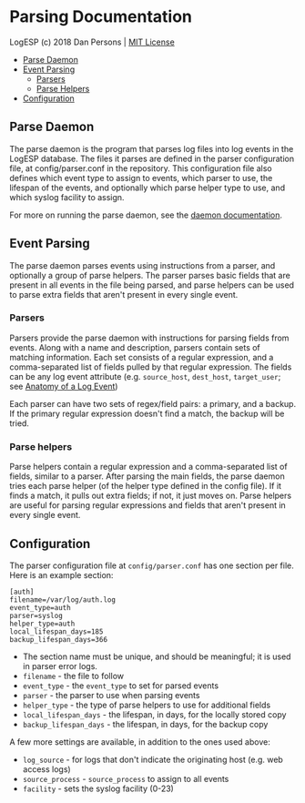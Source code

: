 # Parsing Documentation

LogESP (c) 2018 Dan Persons | [MIT License](../LICENSE)

- [Parse Daemon](#parse-daemon)
- [Event Parsing](#event-parsing)
    - [Parsers](#parsers)
    - [Parse Helpers](#parse-helpers)
- [Configuration](#configuration)

## Parse Daemon
The parse daemon is the program that parses log files into log events in the LogESP database. The files it parses are defined in the parser configuration file, at config/parser.conf in the repository. This configuration file also defines which event type to assign to events, which parser to use, the lifespan of the events, and optionally which parse helper type to use, and which syslog facility to assign.

For more on running the parse daemon, see the [daemon documentation](daemons.md).

## Event Parsing
The parse daemon parses events using instructions from a parser, and optionally a group of parse helpers. The parser parses basic fields that are present in all events in the file being parsed, and parse helpers can be used to parse extra fields that aren't present in every single event.

### Parsers
Parsers provide the parse daemon with instructions for parsing fields from events. Along with a name and description, parsers contain sets of matching information. Each set consists of a regular expression, and a comma-separated list of fields pulled by that regular expression. The fields can be any log event attribute (e.g. `source_host`, `dest_host`, `target_user`; see [Anatomy of a Log Event](events.md/#anatomy-of-a-log-event))

Each parser can have two sets of regex/field pairs: a primary, and a backup. If the primary regular expression doesn't find a match, the backup will be tried.

### Parse helpers
Parse helpers contain a regular expression and a comma-separated list of fields, similar to a parser. After parsing the main fields, the parse daemon tries each parse helper (of the helper type defined in the config file). If it finds a match, it pulls out extra fields; if not, it just moves on. Parse helpers are useful for parsing regular expressions and fields that aren't present in every single event.

## Configuration
The parser configuration file at `config/parser.conf` has one section per file. Here is an example section:

```
[auth]
filename=/var/log/auth.log
event_type=auth
parser=syslog
helper_type=auth
local_lifespan_days=185
backup_lifespan_days=366
```

- The section name must be unique, and should be meaningful; it is used in parser error logs.
- `filename` - the file to follow
- `event_type` - the `event_type` to set for parsed events
- `parser` - the parser to use when parsing events
- `helper_type` - the type of parse helpers to use for additional fields
- `local_lifespan_days` - the lifespan, in days, for the locally stored copy
- `backup_lifespan_days` - the lifespan, in days, for the backup copy

A few more settings are available, in addition to the ones used above:

- `log_source` - for logs that don't indicate the originating host (e.g. web access logs)
- `source_process` - `source_process` to assign to all events
- `facility` - sets the syslog facility (0-23)
